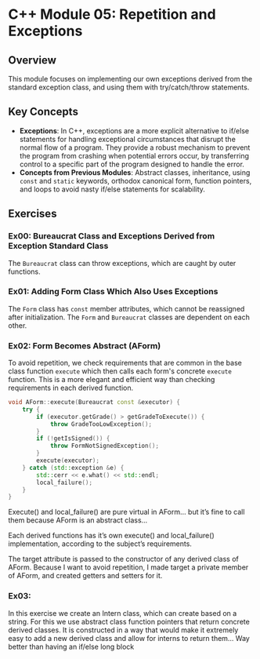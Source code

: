 # C++ Module 05: Repetition and Exceptions

## Overview
This module focuses on implementing our own exceptions derived from the standard exception class, and using them with try/catch/throw statements.

## Key Concepts
- **Exceptions**: In C++, exceptions are a more explicit alternative to if/else statements for handling exceptional circumstances that disrupt the normal flow of a program. They provide a robust mechanism to prevent the program from crashing when potential errors occur, by transferring control to a specific part of the program designed to handle the error.
- **Concepts from Previous Modules**: Abstract classes, inheritance, using `const` and `static` keywords, orthodox canonical form, function pointers, and loops to avoid nasty if/else statements for scalability.

## Exercises

### Ex00: Bureaucrat Class and Exceptions Derived from Exception Standard Class
The `Bureaucrat` class can throw exceptions, which are caught by outer functions.

### Ex01: Adding Form Class Which Also Uses Exceptions
The `Form` class has `const` member attributes, which cannot be reassigned after initialization. The `Form` and `Bureaucrat` classes are dependent on each other.

### Ex02: Form Becomes Abstract (AForm)
To avoid repetition, we check requirements that are common in the base class function `execute` which then calls each form's concrete `execute` function. This is a more elegant and efficient way than checking requirements in each derived function.

```cpp
void AForm::execute(Bureaucrat const &executor) {
    try {
        if (executor.getGrade() > getGradeToExecute()) {
            throw GradeTooLowException();
        }
        if (!getIsSigned()) {
            throw FormNotSignedException();
        }
        execute(executor);
    } catch (std::exception &e) {
        std::cerr << e.what() << std::endl;
        local_failure();
    }
}
``````

Execute() and local_failure() are pure virtual in AForm… but it’s fine to call them because AForm is an abstract class…

Each derived functions has it’s own execute() and local_failure() implementation, according to the subject’s requirements.

The target attribute is passed to the constructor of any derived class of AForm. Because I want to avoid repetition, I made target a private member of AForm, and created getters and setters for it.

### Ex03:
In this exercise we create an Intern class, which can create 
based on a string. For this we use abstract class function pointers that return concrete derived classes. It is constructed in a way that would make it extremely easy to add a new derived class and allow for interns to return them… Way better than having an if/else long block